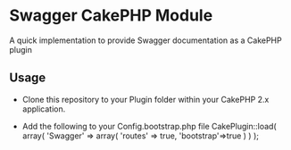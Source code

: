 # Swagger CakePHP Module

A quick implementation to provide Swagger documentation as a CakePHP plugin

## Usage

 * Clone this repository to your Plugin folder within your CakePHP 2.x application.

 * Add the following to your Config.bootstrap.php file
    CakePlugin::load( array( 'Swagger' => array( 'routes' => true, 'bootstrap'=>true ) ) );